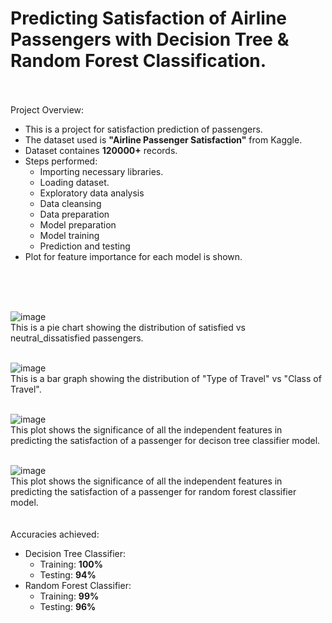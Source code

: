 <h1>Predicting Satisfaction of Airline Passengers with Decision Tree & Random Forest Classification.</h1>
<br><br>
Project Overview:<br>
<ul>
  <li>This is a project for satisfaction prediction of passengers.</li>
  <li>The dataset used is <b>"Airline Passenger Satisfaction"</b> from Kaggle.</li>
  <li>Dataset containes <b>120000+</b> records.</li>
  <li>Steps performed:
    <ul>
      <li>Importing necessary libraries.</li>
      <li>Loading dataset.</li>
      <li>Exploratory data analysis</li>
      <li>Data cleansing</li>
      <li>Data preparation</li>
      <li>Model preparation</li>
      <li>Model training</li>
      <li>Prediction and testing</li>
    </ul></li>
  <li>Plot for feature importance for each model is shown.</li>
</ul>
<br>
 <br>    
    <br>

![image](https://user-images.githubusercontent.com/72664379/183853302-652caa80-f3e7-4e9a-afc0-1973a80e607b.png) <br>
This is a pie chart showing the distribution of satisfied vs neutral_dissatisfied passengers. <br><br>



![image](https://user-images.githubusercontent.com/72664379/183853403-8af2828a-d877-40f4-a8e5-b52f12f4e89e.png) <br>
This is a bar graph showing the distribution of "Type of Travel" vs "Class of Travel". <br><br>



![image](https://user-images.githubusercontent.com/72664379/183853510-b044a1f5-149e-49f9-a0e6-01d544165227.png) <br>
This plot shows the significance of all the independent features in predicting the satisfaction of a passenger for decison tree classifier model. <br><br>



![image](https://user-images.githubusercontent.com/72664379/183853563-18cb411f-2589-489b-9a64-a963f45937fe.png) <br>
This plot shows the significance of all the independent features in predicting the satisfaction of a passenger for random forest classifier model. <br><br>
<br>
Accuracies achieved:
<ul>
  <li>Decision Tree Classifier:
    <ul>
      <li>Training: <b>100%</b></li>
      <li>Testing: <b>94%</b></li>
    </ul>
  </li>
  <li>Random Forest Classifier:
    <ul>
      <li>Training: <b>99%</b></li>
      <li>Testing: <b>96%</b></li>
    </ul> 
  </li>
</ul>
